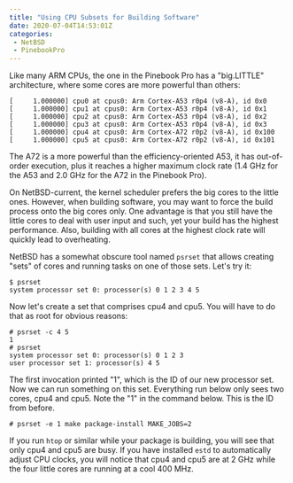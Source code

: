 ```yaml
---
title: "Using CPU Subsets for Building Software"
date: 2020-07-04T14:53:01Z
categories:
 - NetBSD
 - PinebookPro
---
```

Like many ARM CPUs, the one in the Pinebook Pro has a "big.LITTLE"
architecture, where some cores are more powerful than others:

```
[     1.000000] cpu0 at cpus0: Arm Cortex-A53 r0p4 (v8-A), id 0x0
[     1.000000] cpu1 at cpus0: Arm Cortex-A53 r0p4 (v8-A), id 0x1
[     1.000000] cpu2 at cpus0: Arm Cortex-A53 r0p4 (v8-A), id 0x2
[     1.000000] cpu3 at cpus0: Arm Cortex-A53 r0p4 (v8-A), id 0x3
[     1.000000] cpu4 at cpus0: Arm Cortex-A72 r0p2 (v8-A), id 0x100
[     1.000000] cpu5 at cpus0: Arm Cortex-A72 r0p2 (v8-A), id 0x101
```

The A72 is a more powerful than the efficiency-oriented A53, it has
out-of-order execution, plus it reaches a higher maximum clock rate (1.4&nbsp;GHz
for the A53 and 2.0&nbsp;GHz for the A72 in the Pinebook Pro).

On NetBSD-current, the kernel scheduler prefers the big cores to the little
ones. However, when building software, you may want to force the build process
onto the big cores only. One advantage is that you still have the little cores
to deal with user input and such, yet your build has the highest performance.
Also, building with all cores at the highest clock rate will quickly lead to
overheating.

NetBSD has a somewhat obscure tool named `psrset` that allows creating "sets"
of cores and running tasks on one of those sets. Let's try it:

```
$ psrset
system processor set 0: processor(s) 0 1 2 3 4 5
```

Now let's create a set that comprises cpu4 and cpu5. You will have to do that
as root for obvious reasons:

```
# psrset -c 4 5
1
# psrset
system processor set 0: processor(s) 0 1 2 3
user processor set 1: processor(s) 4 5
```

The first invocation printed "1", which is the ID of our new processor set. Now
we can run something on this set. Everything run below only sees two cores,
cpu4 and cpu5. Note the "1" in the command below. This is the ID from before.

```
# psrset -e 1 make package-install MAKE_JOBS=2
```

If you run `htop` or similar while your package is building, you will see that
only cpu4 and cpu5 are busy. If you have installed `estd` to automatically
adjust CPU clocks, you will notice that cpu4 and cpu5 are at 2&nbsp;GHz while
the four little cores are running at a cool 400&nbsp;MHz.
